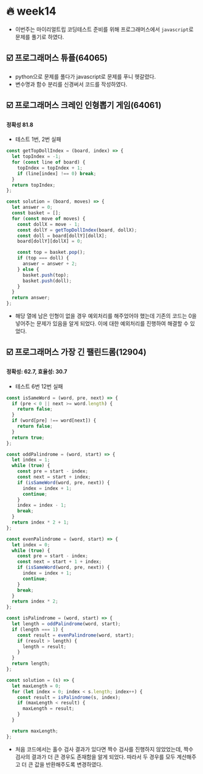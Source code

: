 # :fire: week14

- 이번주는 마이리얼트립 코딩테스트 준비를 위해 프로그래머스에서 `javascript`로 문제를 풀기로 하였다.

## :ballot_box_with_check: 프로그래머스 튜플(64065)

- python으로 문제를 풀다가 javascript로 문제를 푸니 헷갈렸다.
- 변수명과 함수 분리를 신경써서 코드를 작성하였다.

## :ballot_box_with_check: 프로그래머스 크레인 인형뽑기 게임(64061)

#### 정확성 81.8

- 테스트 1번, 2번 실패

```js
const getTopDollIndex = (board, index) => {
  let topIndex = -1;
  for (const line of board) {
    topIndex = topIndex + 1;
    if (line[index] !== 0) break;
  }
  return topIndex;
};

const solution = (board, moves) => {
  let answer = 0;
  const basket = [];
  for (const move of moves) {
    const dollX = move - 1;
    const dollY = getTopDollIndex(board, dollX);
    const doll = board[dollY][dollX];
    board[dollY][dollX] = 0;

    const top = basket.pop();
    if (top === doll) {
      answer = answer + 2;
    } else {
      basket.push(top);
      basket.push(doll);
    }
  }
  return answer;
};
```

- 해당 열에 남은 인형이 없을 경우 예외처리를 해주었어야 했는데 기존의 코드는 0을 넣어주는 문제가 있음을 알게 되었다. 이에 대한 예외처리를 진행하여 해결할 수 있었다.

## :ballot_box_with_check: 프로그래머스 가장 긴 팰린드롬(12904)

#### 정확성: 62.7, 효율성: 30.7

- 테스트 6번 12번 실패

```js
const isSameWord = (word, pre, next) => {
  if (pre < 0 || next >= word.length) {
    return false;
  }
  if (word[pre] !== word[next]) {
    return false;
  }
  return true;
};

const oddPalindrome = (word, start) => {
  let index = 1;
  while (true) {
    const pre = start - index;
    const next = start + index;
    if (isSameWord(word, pre, next)) {
      index = index + 1;
      continue;
    }
    index = index - 1;
    break;
  }
  return index * 2 + 1;
};

const evenPalindrome = (word, start) => {
  let index = 0;
  while (true) {
    const pre = start - index;
    const next = start + 1 + index;
    if (isSameWord(word, pre, next)) {
      index = index + 1;
      continue;
    }
    break;
  }
  return index * 2;
};

const isPalindrome = (word, start) => {
  let length = oddPalindrome(word, start);
  if (length === 1) {
    const result = evenPalindrome(word, start);
    if (result > length) {
      length = result;
    }
  }
  return length;
};

const solution = (s) => {
  let maxLength = 0;
  for (let index = 0; index < s.length; index++) {
    const result = isPalindrome(s, index);
    if (maxLength < result) {
      maxLength = result;
    }
  }

  return maxLength;
};
```

- 처음 코드에서는 홀수 검사 결과가 있다면 짝수 검사를 진행하지 않았었는데, 짝수 검사의 결과가 더 큰 경우도 존재함을 알게 되었다. 따라서 두 경우를 모두 계산해주고 더 큰 값을 반환해주도록 변경하였다.
